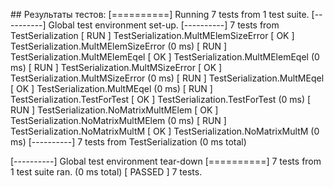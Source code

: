 \#\#
Результаты
тестов:
[==========] Running 7 tests from 1 test suite.
[----------] Global test environment set-up.
[----------] 7 tests from TestSerialization
[ RUN      ] TestSerialization.MultMElemSizeError
[       OK ] TestSerialization.MultMElemSizeError (0 ms)
[ RUN      ] TestSerialization.MultMElemEqel
[       OK ] TestSerialization.MultMElemEqel (0 ms)
[ RUN      ] TestSerialization.MultMSizeError
[       OK ] TestSerialization.MultMSizeError (0 ms)
[ RUN      ] TestSerialization.MultMEqel
[       OK ] TestSerialization.MultMEqel (0 ms)
[ RUN      ] TestSerialization.TestForTest
[       OK ] TestSerialization.TestForTest (0 ms)
[ RUN      ] TestSerialization.NoMatrixMultMElem
[       OK ] TestSerialization.NoMatrixMultMElem (0 ms)
[ RUN      ] TestSerialization.NoMatrixMultM
[       OK ] TestSerialization.NoMatrixMultM (0 ms)
[----------] 7 tests from TestSerialization (0 ms total)

[----------] Global test environment tear-down
[==========] 7 tests from 1 test suite ran. (0 ms total)
[  PASSED  ] 7 tests.
